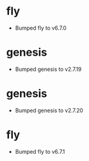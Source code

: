 
# fly

- Bumped fly to v6.7.0

# genesis

- Bumped genesis to v2.7.19

# genesis

- Bumped genesis to v2.7.20

# fly

- Bumped fly to v6.7.1
